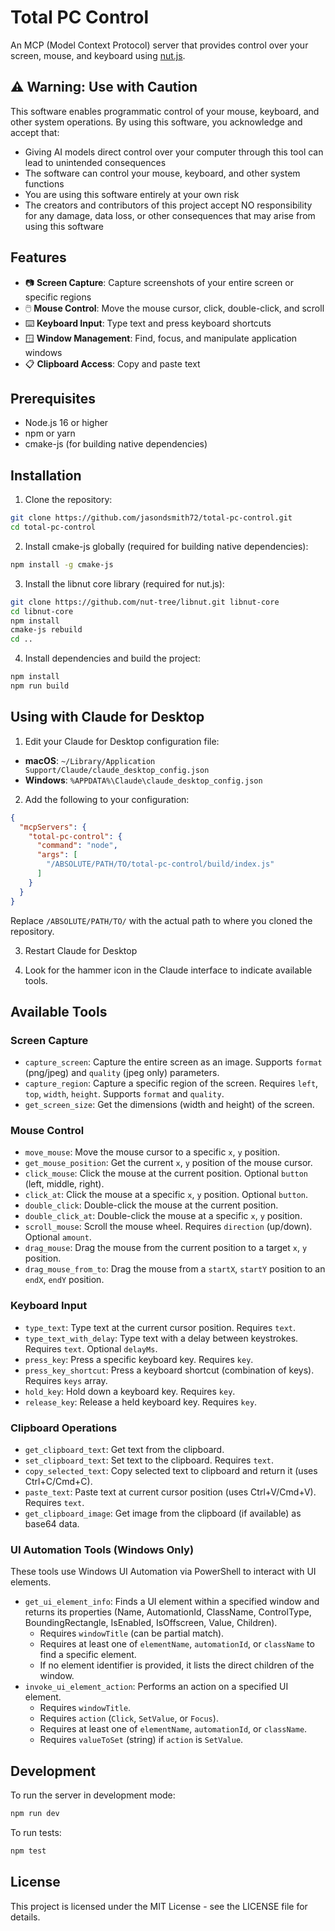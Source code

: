 # Total PC Control

An MCP (Model Context Protocol) server that provides control over your screen, mouse, and keyboard using [nut.js](https://nutjs.dev/).

## ⚠️ Warning: Use with Caution

This software enables programmatic control of your mouse, keyboard, and other system operations. By using this software, you acknowledge and accept that:

- Giving AI models direct control over your computer through this tool can lead to unintended consequences
- The software can control your mouse, keyboard, and other system functions
- You are using this software entirely at your own risk
- The creators and contributors of this project accept NO responsibility for any damage, data loss, or other consequences that may arise from using this software

## Features

- 📷 **Screen Capture**: Capture screenshots of your entire screen or specific regions
- 🖱️ **Mouse Control**: Move the mouse cursor, click, double-click, and scroll
- ⌨️ **Keyboard Input**: Type text and press keyboard shortcuts
- 🪟 **Window Management**: Find, focus, and manipulate application windows
- 📋 **Clipboard Access**: Copy and paste text

## Prerequisites

- Node.js 16 or higher
- npm or yarn
- cmake-js (for building native dependencies)

## Installation

1. Clone the repository:
```bash
git clone https://github.com/jasondsmith72/total-pc-control.git
cd total-pc-control
```

2. Install cmake-js globally (required for building native dependencies):
```bash
npm install -g cmake-js
```

3. Install the libnut core library (required for nut.js):
```bash
git clone https://github.com/nut-tree/libnut.git libnut-core
cd libnut-core
npm install
cmake-js rebuild
cd ..
```

4. Install dependencies and build the project:
```bash
npm install
npm run build
```

## Using with Claude for Desktop

1. Edit your Claude for Desktop configuration file:

- **macOS**: `~/Library/Application Support/Claude/claude_desktop_config.json`
- **Windows**: `%APPDATA%\Claude\claude_desktop_config.json`

2. Add the following to your configuration:

```json
{
  "mcpServers": {
    "total-pc-control": {
      "command": "node",
      "args": [
        "/ABSOLUTE/PATH/TO/total-pc-control/build/index.js"
      ]
    }
  }
}
```

Replace `/ABSOLUTE/PATH/TO/` with the actual path to where you cloned the repository.

3. Restart Claude for Desktop

4. Look for the hammer icon in the Claude interface to indicate available tools.

## Available Tools

### Screen Capture

- `capture_screen`: Capture the entire screen as an image. Supports `format` (png/jpeg) and `quality` (jpeg only) parameters.
- `capture_region`: Capture a specific region of the screen. Requires `left`, `top`, `width`, `height`. Supports `format` and `quality`.
- `get_screen_size`: Get the dimensions (width and height) of the screen.

### Mouse Control

- `move_mouse`: Move the mouse cursor to a specific `x`, `y` position.
- `get_mouse_position`: Get the current `x`, `y` position of the mouse cursor.
- `click_mouse`: Click the mouse at the current position. Optional `button` (left, middle, right).
- `click_at`: Click the mouse at a specific `x`, `y` position. Optional `button`.
- `double_click`: Double-click the mouse at the current position.
- `double_click_at`: Double-click the mouse at a specific `x`, `y` position.
- `scroll_mouse`: Scroll the mouse wheel. Requires `direction` (up/down). Optional `amount`.
- `drag_mouse`: Drag the mouse from the current position to a target `x`, `y` position.
- `drag_mouse_from_to`: Drag the mouse from a `startX`, `startY` position to an `endX`, `endY` position.

### Keyboard Input

- `type_text`: Type text at the current cursor position. Requires `text`.
- `type_text_with_delay`: Type text with a delay between keystrokes. Requires `text`. Optional `delayMs`.
- `press_key`: Press a specific keyboard key. Requires `key`.
- `press_key_shortcut`: Press a keyboard shortcut (combination of keys). Requires `keys` array.
- `hold_key`: Hold down a keyboard key. Requires `key`.
- `release_key`: Release a held keyboard key. Requires `key`.

### Clipboard Operations

- `get_clipboard_text`: Get text from the clipboard.
- `set_clipboard_text`: Set text to the clipboard. Requires `text`.
- `copy_selected_text`: Copy selected text to clipboard and return it (uses Ctrl+C/Cmd+C).
- `paste_text`: Paste text at current cursor position (uses Ctrl+V/Cmd+V). Requires `text`.
- `get_clipboard_image`: Get image from the clipboard (if available) as base64 data.

### UI Automation Tools (Windows Only)

These tools use Windows UI Automation via PowerShell to interact with UI elements.

- `get_ui_element_info`: Finds a UI element within a specified window and returns its properties (Name, AutomationId, ClassName, ControlType, BoundingRectangle, IsEnabled, IsOffscreen, Value, Children).
  - Requires `windowTitle` (can be partial match).
  - Requires at least one of `elementName`, `automationId`, or `className` to find a specific element.
  - If no element identifier is provided, it lists the direct children of the window.
- `invoke_ui_element_action`: Performs an action on a specified UI element.
  - Requires `windowTitle`.
  - Requires `action` (`Click`, `SetValue`, or `Focus`).
  - Requires at least one of `elementName`, `automationId`, or `className`.
  - Requires `valueToSet` (string) if `action` is `SetValue`.

## Development

To run the server in development mode:

```bash
npm run dev
```

To run tests:

```bash
npm test
```

## License

This project is licensed under the MIT License - see the LICENSE file for details.
